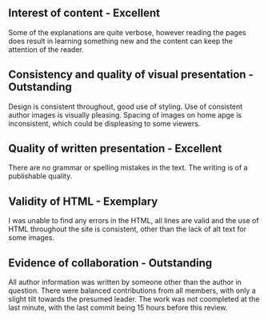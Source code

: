 Interest of content - Excellent
-------------------
Some of the explanations are quite verbose, however reading the pages does result in learning something new and the content can keep the attention of the reader.

Consistency and quality of visual presentation - Outstanding
----------------------------------------------
Design is consistent throughout, good use of styling. Use of consistent author images is visually pleasing. Spacing of images on home apge is inconsistent, which could be displeasing to some viewers.

Quality of written presentation - Excellent
-------------------------------
There are no grammar or spelling mistakes in the text. The writing is of a publishable quality.

Validity of HTML - Exemplary
----------------
I was unable to find any errors in the HTML, all lines are valid and the use of HTML throughout the site is consistent, other than the lack of alt text for some images.

Evidence of collaboration - Outstanding
-------------------------
All author information was written by someone other than the author in question. There were balanced contributions from all members, with only a slight tilt towards the presumed leader. The work was not coompleted at the last minute, with the last commit being 15 hours before this review.

